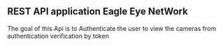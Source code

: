 
## REST API application Eagle Eye NetWork


The goal of this Api is to Authenticate the user to view the cameras from authentication verification by token
